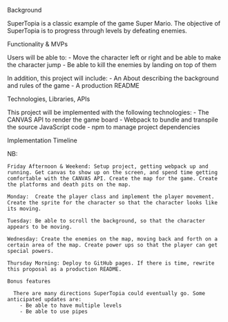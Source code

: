 Background

SuperTopia is a classic example of the game Super Mario. The objective of SuperTopia is to progress through levels by defeating enemies.


Functionality & MVPs

  Users will be able to:
    - Move the character left or right and be able to make the character jump
    - Be able to kill the enemies by landing on top of them

  In addition, this project will include:
    - An About describing the background and rules of the game
    - A production README


Technologies, Libraries, APIs

  This project will be implemented with the following technologies:
    - The CANVAS API to render the game board
    - Webpack to bundle and transpile the source JavaScript code
    - npm to manage project dependencies


Implementation Timeline

  NB:

    Friday Afternoon & Weekend: Setup project, getting webpack up and running. Get canvas to show up on the screen, and spend time getting comfortable with the CANVAS API. Create the map for the game. Create the platforms and death pits on the map.

    Monday:  Create the player class and implement the player movement. Create the sprite for the character so that the character looks like its moving.

    Tuesday: Be able to scroll the background, so that the character appears to be moving.

    Wednesday: Create the enemies on the map, moving back and forth on a certain area of the map. Create power ups so that the player can get special powers.

    Thursday Morning: Deploy to GitHub pages. If there is time, rewrite this proposal as a production README.

    Bonus features

      There are many directions SuperTopia could eventually go. Some anticipated updates are:
        - Be able to have multiple levels
        - Be able to use pipes 

